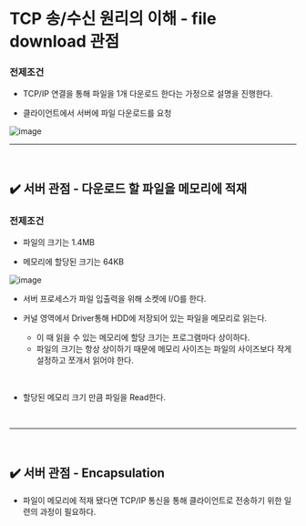 # TCP 송/수신 원리의 이해 - file download 관점
### 전제조건
- TCP/IP 연결을 통해 파일을 1개 다운로드 한다는 가정으로 설명을 진행한다.

- 클라이언트에서 서버에 파일 다운로드를 요청

![image](https://github.com/user-attachments/assets/42469673-5dd4-4b37-9d38-5d09a9e3ba16)
<br>
<hr>
<br>

## ✔️ 서버 관점 - 다운로드 할 파일을 메모리에 적재
### 전제조건
- 파일의 크기는 1.4MB

- 메모리에 할당된 크기는 64KB

![image](https://github.com/user-attachments/assets/655ab30c-df0d-4340-85ab-53f9fbe42aae)
<br>

- 서버 프로세스가 파일 입출력을 위해 소켓에 I/O를 한다.

- 커널 영역에서 Driver통해 HDD에 저장되어 있는 파일을 메모리로 읽는다.
  - 이 때 읽을 수 있는 메모리에 할당 크기는 프로그램마다 상이하다.
  - 파일의 크기는 항상 상이하기 때문에 메모리 사이즈는 파일의 사이즈보다 작게 설정하고 쪼개서 읽어야 한다.
<br>

- 할당된 메모리 크기 만큼 파일을 Read한다.
<br>
<hr>
<br>

## ✔️ 서버 관점 - Encapsulation
- 파일이 메모리에 적재 됐다면 TCP/IP 통신을 통해 클라이언트로 전송하기 위한 일련의 과정이 필요하다.

